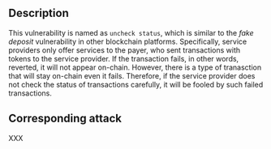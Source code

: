 ## Description

This vulnerability is named as `uncheck status`, which is similar to the *fake deposit* vulnerability in other blockchain platforms. Specifically, service providers only offer services to the payer, who sent transactions with tokens to the service provider. If the transaction fails, in other words, reverted, it will not appear on-chain. However, there is a type of tranasction that will stay on-chain even it fails. Therefore, if the service provider does not check the status of transactions carefully, it will be fooled by such failed transactions.

## Corresponding attack

XXX